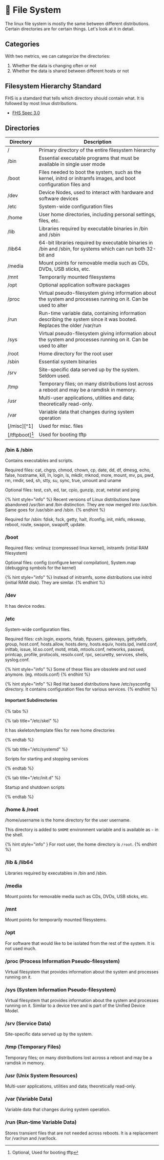 # 📂 File System

The linux file system is mostly the same between different distributions. Certain directories are for certain things. Let's look at it in detail.

## Categories

With two metrics, we can categorize the directories:

1. Whether the data is changing often or not
2. Whether the data is shared between different hosts or not

## Filesystem Hierarchy Standard

FHS is a stamdard that tells which directory should contain what. It is followed by most linux distributions.

- [FHS Spec 3.0](https://refspecs.linuxfoundation.org/FHS_3.0/fhs-3.0.pdf)

## Directories

| Directory | Description |
| --- | --- |
| /	| Primary directory of the entire filesystem hierarchy |
| /bin |	Essential executable programs that must be available in single user mode |
| /boot |	Files needed to boot the system, such as the kernel, initrd or initramfs images, and boot configuration files and | bootloader programs
| /dev |	Device Nodes, used to interact with hardware and software devices |
| /etc |	System-wide configuration files |
| /home |	User home directories, including personal settings, files, etc. |
| /lib |	Libraries required by executable binaries in /bin and /sbin |
| /lib64 |	64-bit libraries required by executable binaries in /bin and /sbin, for systems which can run both 32-bit and | 64-bit programs
| /media |	Mount points for removable media such as CDs, DVDs, USB sticks, etc. |
| /mnt |	Temporarily mounted filesystems |
| /opt |	Optional application software packages |
| /proc |	Virtual pseudo-filesystem giving information about the system and processes running on it. Can be used to alter | system parameters.
| /run |	Run-time variable data, containing information describing the system since it was booted. Replaces the older /var/run |
| /sys |	Virtual pseudo-filesystem giving information about the system and processes running on it. Can be used to alter | system parameters. Similar to a device tree and is part of the Unified Device Model.
| /root |	Home directory for the root user |
| /sbin |	Essential system binaries |
| /srv |	Site-specific data served up by the system. Seldom used. |
| /tmp |	Temporary files; on many distributions lost across a reboot and may be a ramdisk in memory. |
| /usr |	Multi-user applications, utilities and data; theoretically read-only. |
| /var |	Variable data that changes during system operation |
| [/misc][^1] |	Used for misc. files |
| [/tftpboot][^3] |	Used for booting tftp |


### /bin & /sbin

Contains executables and scripts.

Required files: cat, chgrp, chmod, chown, cp, date, dd, df, dmesg, echo, false, hostname, kill, ln, login, ls, mkdir, mknod, more, mount, mv, ps, pwd, rm, rmdir, sed, sh, stty, su, sync, true, umount and uname

Optional files: test, csh, ed, tar, cpio, gunzip, zcat, netstat and ping

{% hint style="info" %}
Recent versions of Linux distributions have abandoned /usr/bin and /bin distinction. They are now merged into /usr/bin. Same goes for /usr/sbin and /sbin.
{% endhint %}

Required for /sbin: fdisk, fsck, getty, halt, ifconfig, init, mkfs, mkswap, reboot, route, swapon, swapoff, update.

### /boot

Required files: vmlinuz (compressed linux kernel), initramfs (initial RAM filesystem)

Optional files: config (configure kernal compilation), System.map (debugging symbols for the kernel)

{% hint style="info" %}
Instead of initramfs, some distributions use initrd (initial RAM disk). They are similar.
{% endhint %}

### /dev

It has device nodes.

### /etc

System-wide configuration files.

Required files: csh.login, exports, fstab, ftpusers, gateways, gettydefs, group, host.conf, hosts.allow, hosts.deny, hosts.equiv, hosts.lpd, inetd.conf, inittab, issue, ld.so.conf, motd, mtab, mtools.conf, networks, passwd, printcap, profile, protocols, resolv.conf, rpc, securetty, services, shells, syslog.conf.

{% hint style="info" %}
Some of these files are obsolete and not used anymore. (eg. mtools.conf)
{% endhint %}

{% hint style="info" %}
Red Hat based distributions have /etc/sysconfig directory. It contains configuration files for various services.
{% endhint %}

#### Important Subdirectories

{% tabs %}

{% tab title="/etc/skel" %}

It has skeleton/template files for new home directories

{% endtab %}

{% tab title="/etc/systemd" %}

Scripts for starting and stopping services

{% endtab %}

{% tab title="/etc/init.d" %}

Startup and shutdown scripts

{% endtab %}

### /home & /root

/home/username is the home directory for the user username.

This directory is added to `$HOME` environment variable and is available as `~` in the shell.

{% hint style="info" }
For root user, the home directory is `/root`.
{% endhint %}

### /lib & /lib64

Libraries required by executables in /bin and /sbin.

### /media

Mount points for removable media such as CDs, DVDs, USB sticks, etc.

### /mnt

Mount points for temporarily mounted filesystems.

### /opt

For software that would like to be isolated from the rest of the system. It is not used much.

### /proc (Process Information Pseudo-filesystem)

Virtual filesystem that provides information about the system and processes running on it.

### /sys (System Information Pseudo-filesystem)

Virtual filesystem that provides information about the system and processes running on it. Similar to a device tree and is part of the Unified Device Model.

### /srv (Service Data)

Site-specific data served up by the system.

### /tmp (Temporary Files)

Temporary files; on many distributions lost across a reboot and may be a ramdisk in memory.

### /usr (Unix System Resources)

Multi-user applications, utilities and data; theoretically read-only.

### /var (Variable Data)

Variable data that changes during system operation.

### /run (Run-time Variable Data)

Stores transient files that are not needed across reboots. It is a replacement for /var/run and /var/lock.



[^2]: Optional, Used for misc. files
[^3]: Optional, Used for booting tftp